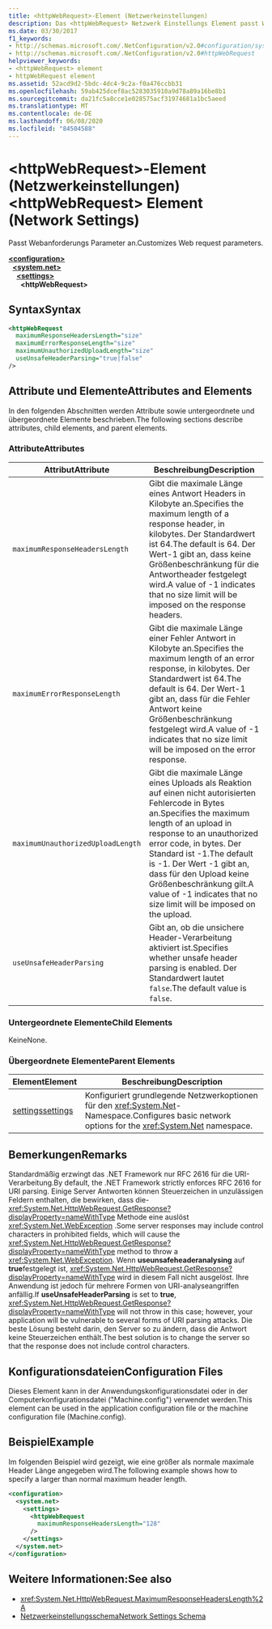 ```yaml
---
title: <httpWebRequest>-Element (Netzwerkeinstellungen)
description: Das <httpWebRequest> Netzwerk Einstellungs Element passt Webanforderungs Parameter in der .NET Framework an.
ms.date: 03/30/2017
f1_keywords:
- http://schemas.microsoft.com/.NetConfiguration/v2.0#configuration/system.net/settings/httpWebRequest
- http://schemas.microsoft.com/.NetConfiguration/v2.0#httpWebRequest
helpviewer_keywords:
- <httpWebRequest> element
- httpWebRequest element
ms.assetid: 52acd9d2-5bdc-4dc4-9c2a-f0a476ccbb31
ms.openlocfilehash: 59ab425dcef8ac5283035910a9d78a89a16be8b1
ms.sourcegitcommit: da21fc5a8cce1e028575acf31974681a1bc5aeed
ms.translationtype: MT
ms.contentlocale: de-DE
ms.lasthandoff: 06/08/2020
ms.locfileid: "84504588"
---
```

# <a name="httpwebrequest-element-network-settings"></a><span data-ttu-id="951af-103">\<httpWebRequest>-Element (Netzwerkeinstellungen)</span><span class="sxs-lookup"><span data-stu-id="951af-103">\<httpWebRequest> Element (Network Settings)</span></span>
<span data-ttu-id="951af-104">Passt Webanforderungs Parameter an.</span><span class="sxs-lookup"><span data-stu-id="951af-104">Customizes Web request parameters.</span></span>  

[**\<configuration>**](../configuration-element.md)\
&nbsp;&nbsp;[**\<system.net>**](system-net-element-network-settings.md)\
&nbsp;&nbsp;&nbsp;&nbsp;[**\<settings>**](settings-element-network-settings.md)\
&nbsp;&nbsp;&nbsp;&nbsp;&nbsp;&nbsp;**\<httpWebRequest>**

## <a name="syntax"></a><span data-ttu-id="951af-105">Syntax</span><span class="sxs-lookup"><span data-stu-id="951af-105">Syntax</span></span>  
  
```xml  
<httpWebRequest  
  maximumResponseHeadersLength="size"  
  maximumErrorResponseLength="size"  
  maximumUnauthorizedUploadLength="size"  
  useUnsafeHeaderParsing="true|false"  
/>  
```  
  
## <a name="attributes-and-elements"></a><span data-ttu-id="951af-106">Attribute und Elemente</span><span class="sxs-lookup"><span data-stu-id="951af-106">Attributes and Elements</span></span>  
 <span data-ttu-id="951af-107">In den folgenden Abschnitten werden Attribute sowie untergeordnete und übergeordnete Elemente beschrieben.</span><span class="sxs-lookup"><span data-stu-id="951af-107">The following sections describe attributes, child elements, and parent elements.</span></span>  
  
### <a name="attributes"></a><span data-ttu-id="951af-108">Attribute</span><span class="sxs-lookup"><span data-stu-id="951af-108">Attributes</span></span>  
  
|<span data-ttu-id="951af-109">**Attribut**</span><span class="sxs-lookup"><span data-stu-id="951af-109">**Attribute**</span></span>|<span data-ttu-id="951af-110">**Beschreibung**</span><span class="sxs-lookup"><span data-stu-id="951af-110">**Description**</span></span>|  
|-------------------|---------------------|  
|`maximumResponseHeadersLength`|<span data-ttu-id="951af-111">Gibt die maximale Länge eines Antwort Headers in Kilobyte an.</span><span class="sxs-lookup"><span data-stu-id="951af-111">Specifies the maximum length of a response header, in kilobytes.</span></span> <span data-ttu-id="951af-112">Der Standardwert ist 64.</span><span class="sxs-lookup"><span data-stu-id="951af-112">The default is 64.</span></span> <span data-ttu-id="951af-113">Der Wert-1 gibt an, dass keine Größenbeschränkung für die Antwortheader festgelegt wird.</span><span class="sxs-lookup"><span data-stu-id="951af-113">A value of -1 indicates that no size limit will be imposed on the response headers.</span></span>|  
|`maximumErrorResponseLength`|<span data-ttu-id="951af-114">Gibt die maximale Länge einer Fehler Antwort in Kilobyte an.</span><span class="sxs-lookup"><span data-stu-id="951af-114">Specifies the maximum length of an error response, in kilobytes.</span></span> <span data-ttu-id="951af-115">Der Standardwert ist 64.</span><span class="sxs-lookup"><span data-stu-id="951af-115">The default is 64.</span></span> <span data-ttu-id="951af-116">Der Wert-1 gibt an, dass für die Fehler Antwort keine Größenbeschränkung festgelegt wird.</span><span class="sxs-lookup"><span data-stu-id="951af-116">A value of -1 indicates that no size limit will be imposed on the error response.</span></span>|  
|`maximumUnauthorizedUploadLength`|<span data-ttu-id="951af-117">Gibt die maximale Länge eines Uploads als Reaktion auf einen nicht autorisierten Fehlercode in Bytes an.</span><span class="sxs-lookup"><span data-stu-id="951af-117">Specifies the maximum length of an upload in response to an unauthorized error code, in bytes.</span></span> <span data-ttu-id="951af-118">Der Standard ist -1.</span><span class="sxs-lookup"><span data-stu-id="951af-118">The default is -1.</span></span> <span data-ttu-id="951af-119">Der Wert -1 gibt an, dass für den Upload keine Größenbeschränkung gilt.</span><span class="sxs-lookup"><span data-stu-id="951af-119">A value of -1 indicates that no size limit will be imposed on the upload.</span></span>|  
|`useUnsafeHeaderParsing`|<span data-ttu-id="951af-120">Gibt an, ob die unsichere Header-Verarbeitung aktiviert ist.</span><span class="sxs-lookup"><span data-stu-id="951af-120">Specifies whether unsafe header parsing is enabled.</span></span> <span data-ttu-id="951af-121">Der Standardwert lautet `false`.</span><span class="sxs-lookup"><span data-stu-id="951af-121">The default value is `false`.</span></span>|  
  
### <a name="child-elements"></a><span data-ttu-id="951af-122">Untergeordnete Elemente</span><span class="sxs-lookup"><span data-stu-id="951af-122">Child Elements</span></span>  
 <span data-ttu-id="951af-123">Keine</span><span class="sxs-lookup"><span data-stu-id="951af-123">None.</span></span>  
  
### <a name="parent-elements"></a><span data-ttu-id="951af-124">Übergeordnete Elemente</span><span class="sxs-lookup"><span data-stu-id="951af-124">Parent Elements</span></span>  
  
|<span data-ttu-id="951af-125">**Element**</span><span class="sxs-lookup"><span data-stu-id="951af-125">**Element**</span></span>|<span data-ttu-id="951af-126">**Beschreibung**</span><span class="sxs-lookup"><span data-stu-id="951af-126">**Description**</span></span>|  
|-----------------|---------------------|  
|[<span data-ttu-id="951af-127">settings</span><span class="sxs-lookup"><span data-stu-id="951af-127">settings</span></span>](settings-element-network-settings.md)|<span data-ttu-id="951af-128">Konfiguriert grundlegende Netzwerkoptionen für den <xref:System.Net>-Namespace.</span><span class="sxs-lookup"><span data-stu-id="951af-128">Configures basic network options for the <xref:System.Net> namespace.</span></span>|  
  
## <a name="remarks"></a><span data-ttu-id="951af-129">Bemerkungen</span><span class="sxs-lookup"><span data-stu-id="951af-129">Remarks</span></span>  
 <span data-ttu-id="951af-130">Standardmäßig erzwingt das .NET Framework nur RFC 2616 für die URI-Verarbeitung.</span><span class="sxs-lookup"><span data-stu-id="951af-130">By default, the .NET Framework strictly enforces RFC 2616 for URI parsing.</span></span> <span data-ttu-id="951af-131">Einige Server Antworten können Steuerzeichen in unzulässigen Feldern enthalten, die bewirken, dass die- <xref:System.Net.HttpWebRequest.GetResponse?displayProperty=nameWithType> Methode eine auslöst <xref:System.Net.WebException> .</span><span class="sxs-lookup"><span data-stu-id="951af-131">Some server responses may include control characters in prohibited fields, which will cause the <xref:System.Net.HttpWebRequest.GetResponse?displayProperty=nameWithType> method to throw a <xref:System.Net.WebException>.</span></span> <span data-ttu-id="951af-132">Wenn **useunsafeheaderanalysing** auf **true**festgelegt ist, <xref:System.Net.HttpWebRequest.GetResponse?displayProperty=nameWithType> wird in diesem Fall nicht ausgelöst. Ihre Anwendung ist jedoch für mehrere Formen von URI-analyseangriffen anfällig.</span><span class="sxs-lookup"><span data-stu-id="951af-132">If **useUnsafeHeaderParsing** is set to **true**, <xref:System.Net.HttpWebRequest.GetResponse?displayProperty=nameWithType> will not throw in this case; however, your application will be vulnerable to several forms of URI parsing attacks.</span></span> <span data-ttu-id="951af-133">Die beste Lösung besteht darin, den Server so zu ändern, dass die Antwort keine Steuerzeichen enthält.</span><span class="sxs-lookup"><span data-stu-id="951af-133">The best solution is to change the server so that the response does not include control characters.</span></span>  
  
## <a name="configuration-files"></a><span data-ttu-id="951af-134">Konfigurationsdateien</span><span class="sxs-lookup"><span data-stu-id="951af-134">Configuration Files</span></span>  
 <span data-ttu-id="951af-135">Dieses Element kann in der Anwendungskonfigurationsdatei oder in der Computerkonfigurationsdatei ("Machine.config") verwendet werden.</span><span class="sxs-lookup"><span data-stu-id="951af-135">This element can be used in the application configuration file or the machine configuration file (Machine.config).</span></span>  
  
## <a name="example"></a><span data-ttu-id="951af-136">Beispiel</span><span class="sxs-lookup"><span data-stu-id="951af-136">Example</span></span>  
 <span data-ttu-id="951af-137">Im folgenden Beispiel wird gezeigt, wie eine größer als normale maximale Header Länge angegeben wird.</span><span class="sxs-lookup"><span data-stu-id="951af-137">The following example shows how to specify a larger than normal maximum header length.</span></span>  
  
```xml  
<configuration>  
  <system.net>  
    <settings>  
      <httpWebRequest  
        maximumResponseHeadersLength="128"  
      />  
    </settings>  
  </system.net>  
</configuration>  
```  
  
## <a name="see-also"></a><span data-ttu-id="951af-138">Weitere Informationen:</span><span class="sxs-lookup"><span data-stu-id="951af-138">See also</span></span>

- <xref:System.Net.HttpWebRequest.MaximumResponseHeadersLength%2A>
- [<span data-ttu-id="951af-139">Netzwerkeinstellungsschema</span><span class="sxs-lookup"><span data-stu-id="951af-139">Network Settings Schema</span></span>](index.md)
